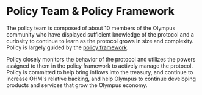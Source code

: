 # Policy Team & Policy Framework

The policy team is composed of about 10 members of the Olympus community who have displayed sufficient knowledge of the protocol and a curiosity to continue to learn as the protocol grows in size and complexity. Policy is largely guided by the [policy framework](https://forum.olympusdao.finance/d/622-oip-56-olympusdao-policy-framework-v2).

Policy closely monitors the behavior of the protocol and utilizes the powers assigned to them in the policy framework to actively manage the protocol. Policy is committed to help bring inflows into the treasury, and continue to increase OHM's relative backing, and help Olympus to continue developing products and services that grow the Olympus economy.
